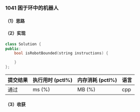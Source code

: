 ### 1041 困于环中的机器人

#### （1）思路

#### （2）实现

```cpp
class Solution {
public:
    bool isRobotBounded(string instructions) {

    }
};
```

| 提交结果 | 执行用时 (pctl%) | 内存消耗 (pctl%) | 语言 |
|:---------|:-----------------|:-----------------|:-----|
| 通过     |  ms (%)   |  MB (%)  | cpp  |

#### （3）收获
